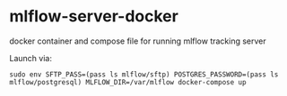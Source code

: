 # mlflow-server-docker
docker container and compose file for running mlflow tracking server

Launch via:

``` shell
sudo env SFTP_PASS=(pass ls mlflow/sftp) POSTGRES_PASSWORD=(pass ls mlflow/postgresql) MLFLOW_DIR=/var/mlflow docker-compose up
```

